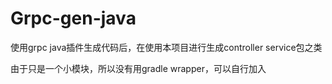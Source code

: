 # Grpc-gen-java
使用grpc java插件生成代码后，在使用本项目进行生成controller service包之类

由于只是一个小模块，所以没有用gradle wrapper，可以自行加入
